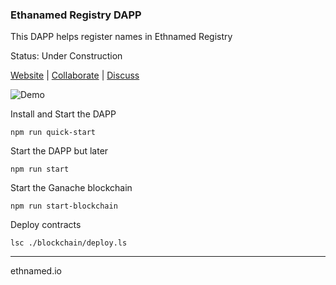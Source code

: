 ### Ethanamed Registry DAPP

This DAPP helps register names in Ethnamed Registry

Status: Under Construction

[Website](http://ethnamed.io) | [Collaborate](https://ide.c9.io/askucher/registrant-dapp) | [Discuss](https://t.me/ethnamed)


![Demo](http://res.cloudinary.com/nixar-work/image/upload/v1521236213/Screen_Shot_2018-03-16_at_23.36.31.png)


Install and Start the DAPP

```
npm run quick-start
```

Start the DAPP but later

```
npm run start
```

Start the Ganache blockchain

```
npm run start-blockchain
```

Deploy contracts 

```
lsc ./blockchain/deploy.ls
```

-----------------

ethnamed.io